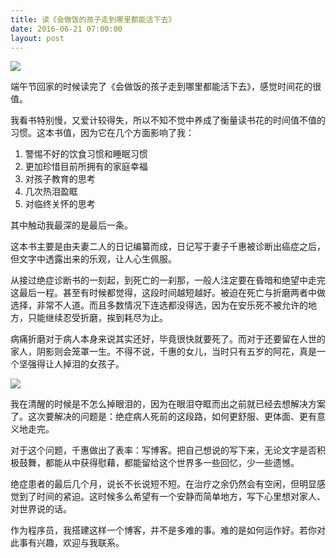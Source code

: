 ```yaml
---
title: 读《会做饭的孩子走到哪里都能活下去》
date: 2016-06-21 07:00:00
layout: post
---
```


![](/img/2016/reading-cook-kids-can-go-live_1.jpg)

端午节回家的时候读完了《会做饭的孩子走到哪里都能活下去》，感觉时间花的很值。

我看书特别慢，又爱计较得失，所以不知不觉中养成了衡量读书花的时间值不值的习惯。这本书值，因为它在几个方面影响了我：

1. 警惕不好的饮食习惯和睡眠习惯
2. 更加珍惜目前所拥有的家庭幸福
3. 对孩子教育的思考
4. 几次热泪盈眶
5. 对临终关怀的思考

其中触动我最深的是最后一条。

这本书主要是由夫妻二人的日记编纂而成，日记写于妻子千惠被诊断出癌症之后，但文字中透露出来的乐观，让人心生佩服。

从接过绝症诊断书的一刻起，到死亡的一刹那，一般人注定要在昏暗和绝望中走完这最后一程。甚至有时候都觉得，这段时间越短越好。被迫在死亡与折磨两者中做选择，非常不人道。而且多数情况下连选都没得选，因为在安乐死不被允许的地方，只能继续忍受折磨，挨到耗尽为止。

病痛折磨对于病人本身来说其实还好，毕竟很快就要死了。而对于还要留在人世的家人，阴影则会笼罩一生。不得不说，千惠的女儿，当时只有五岁的阿花，真是一个坚强得让人掉泪的女孩子。

![](/img/2016/reading-cook-kids-can-go-live_2.jpg)

我在清醒的时候是不怎么掉眼泪的，因为在眼泪夺眶而出之前就已经去想解决方案了。这次要解决的问题是：绝症病人死前的这段路，如何更舒服、更体面、更有意义地走完。

对于这个问题，千惠做出了表率：写博客。把自己想说的写下来，无论文字是否积极鼓舞，都能从中获得慰藉，都能留给这个世界多一些回忆，少一些遗憾。

绝症患者的最后几个月，说长不长说短不短。在治疗之余仍然会有空闲，但明显感觉到了时间的紧迫。这时候多么希望有一个安静而简单地方，写下心里想对家人、对世界说的话。

作为程序员，我搭建这样一个博客，并不是多难的事。难的是如何运作好。若你对此事有兴趣，欢迎与我联系。